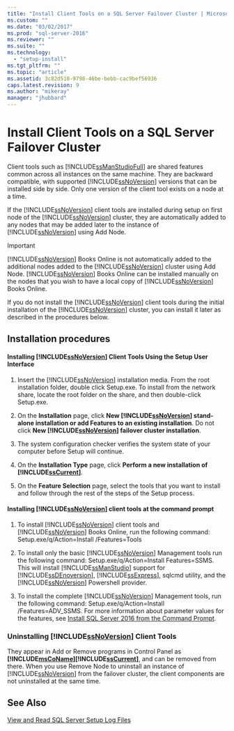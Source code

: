 ```yaml
---
title: "Install Client Tools on a SQL Server Failover Cluster | Microsoft Docs"
ms.custom: ""
ms.date: "03/02/2017"
ms.prod: "sql-server-2016"
ms.reviewer: ""
ms.suite: ""
ms.technology: 
  - "setup-install"
ms.tgt_pltfrm: ""
ms.topic: "article"
ms.assetid: 3c82d510-9798-46be-bebb-cac9bef56936
caps.latest.revision: 9
ms.author: "mikeray"
manager: "jhubbard"
---
```

# Install Client Tools on a SQL Server Failover Cluster
  Client tools such as [!INCLUDE[ssManStudioFull](../../../advanced-analytics/r-services/includes/ssmanstudiofull-md.md)] are shared features common across all instances on the same machine. They are backward compatible, with supported [!INCLUDE[ssNoVersion](../../../advanced-analytics/r-services/includes/ssnoversion-md.md)] versions that can be installed side by side. Only one version of the client tool exists on a node at a time.  
  
 If the [!INCLUDE[ssNoVersion](../../../advanced-analytics/r-services/includes/ssnoversion-md.md)] client tools are installed during setup on first node of the [!INCLUDE[ssNoVersion](../../../advanced-analytics/r-services/includes/ssnoversion-md.md)] cluster, they are automatically added to any nodes that may be added later to the instance of [!INCLUDE[ssNoVersion](../../../advanced-analytics/r-services/includes/ssnoversion-md.md)] using Add Node.  
  
> [!IMPORTANT]  
>  [!INCLUDE[ssNoVersion](../../../advanced-analytics/r-services/includes/ssnoversion-md.md)] Books Online is not automatically added to the additional nodes added to the [!INCLUDE[ssNoVersion](../../../advanced-analytics/r-services/includes/ssnoversion-md.md)] cluster using Add Node. [!INCLUDE[ssNoVersion](../../../advanced-analytics/r-services/includes/ssnoversion-md.md)] Books Online can be installed manually on the nodes that you wish to have a local copy of [!INCLUDE[ssNoVersion](../../../advanced-analytics/r-services/includes/ssnoversion-md.md)] Books Online.  
  
 If you do not install the [!INCLUDE[ssNoVersion](../../../advanced-analytics/r-services/includes/ssnoversion-md.md)] client tools during the initial installation of the [!INCLUDE[ssNoVersion](../../../advanced-analytics/r-services/includes/ssnoversion-md.md)] cluster, you can install it later as described in the procedures below.  
  
## Installation procedures  
  
#### Installing [!INCLUDE[ssNoVersion](../../../advanced-analytics/r-services/includes/ssnoversion-md.md)] Client Tools Using the Setup User Interface  
  
1.  Insert the [!INCLUDE[ssNoVersion](../../../advanced-analytics/r-services/includes/ssnoversion-md.md)] installation media. From the root installation folder, double click Setup.exe. To install from the network share, locate the root folder on the share, and then double-click Setup.exe.  
  
2.  On the **Installation** page, click **New [!INCLUDE[ssNoVersion](../../../advanced-analytics/r-services/includes/ssnoversion-md.md)] stand-alone installation or add Features to an existing installation**. Do not click **New [!INCLUDE[ssNoVersion](../../../advanced-analytics/r-services/includes/ssnoversion-md.md)] failover cluster installation**.  
  
3.  The system configuration checker verifies the system state of your computer before Setup will continue.  
  
4.  On the **Installation Type** page, click **Perform a new installation of [!INCLUDE[ssCurrent](../../../advanced-analytics/r-services/includes/sscurrent-md.md)]**.  
  
5.  On the **Feature Selection** page, select the tools that you want to install and follow through the rest of the steps of the Setup process.  
  
#### Installing [!INCLUDE[ssNoVersion](../../../advanced-analytics/r-services/includes/ssnoversion-md.md)] client tools at the command prompt  
  
1.  To install [!INCLUDE[ssNoVersion](../../../advanced-analytics/r-services/includes/ssnoversion-md.md)] client tools and [!INCLUDE[ssNoVersion](../../../advanced-analytics/r-services/includes/ssnoversion-md.md)] Books Online, run the following command: Setup.exe/q/Action=Install /Features=Tools  
  
2.  To install only the basic [!INCLUDE[ssNoVersion](../../../advanced-analytics/r-services/includes/ssnoversion-md.md)] Management tools run the following command: Setup.exe/q/Action=Install Features=SSMS. This will install [!INCLUDE[ssManStudio](../../../advanced-analytics/r-services/includes/ssmanstudio-md.md)] support for [!INCLUDE[ssDEnoversion](../../../analysis-services/instances/install/windows/includes/ssdenoversion-md.md)], [!INCLUDE[ssExpress](../../../database-engine/configure/windows/includes/ssexpress-md.md)], sqlcmd utility, and the [!INCLUDE[ssNoVersion](../../../advanced-analytics/r-services/includes/ssnoversion-md.md)] Powershell provider.  
  
3.  To install the complete [!INCLUDE[ssNoVersion](../../../advanced-analytics/r-services/includes/ssnoversion-md.md)] Management tools, run the following command: Setup.exe/q/Action=Install /Features=ADV_SSMS. For more information about parameter values for the features, see [Install SQL Server 2016 from the Command Prompt](../../../database-engine/install/windows/install-sql-server-2016-from-the-command-prompt.md).  
  
### Uninstalling [!INCLUDE[ssNoVersion](../../../advanced-analytics/r-services/includes/ssnoversion-md.md)] Client Tools  
 They appear in Add or Remove programs in Control Panel as **[!INCLUDE[msCoName](../../../advanced-analytics/r-services/tutorials/includes/msconame-md.md)][!INCLUDE[ssCurrent](../../../advanced-analytics/r-services/includes/sscurrent-md.md)]**, and can be removed from there. When you use Remove Node to uninstall an instance of [!INCLUDE[ssNoVersion](../../../advanced-analytics/r-services/includes/ssnoversion-md.md)] from the failover cluster, the client components are not uninstalled at the same time.  
  
## See Also  
 [View and Read SQL Server Setup Log Files](../../../database-engine/install/windows/view-and-read-sql-server-setup-log-files.md)  
  
  